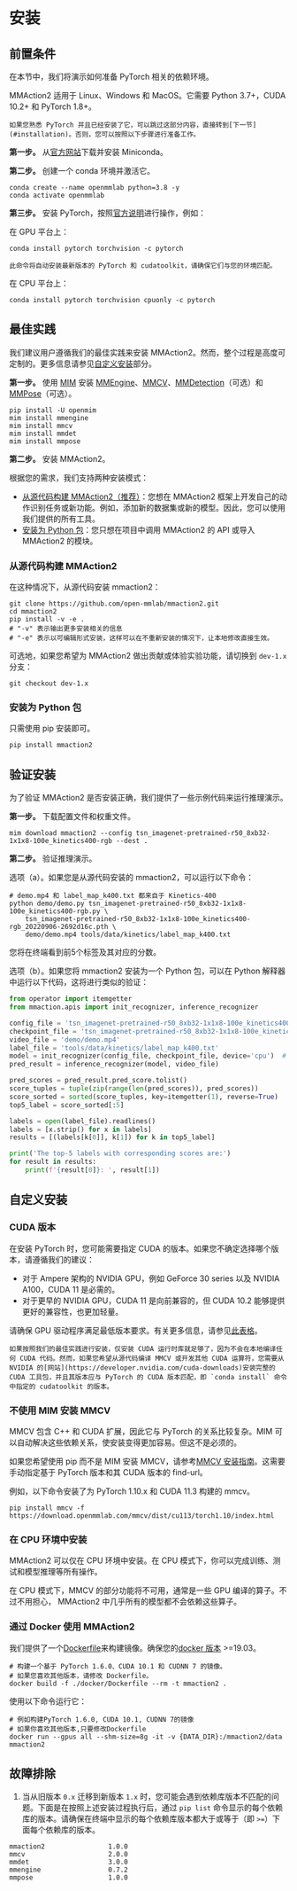 # 安装

## 前置条件

在本节中，我们将演示如何准备 PyTorch 相关的依赖环境。

MMAction2 适用于 Linux、Windows 和 MacOS。它需要 Python 3.7+，CUDA 10.2+ 和 PyTorch 1.8+。

```{note}
如果您熟悉 PyTorch 并且已经安装了它，可以跳过这部分内容，直接转到[下一节](#installation)。否则，您可以按照以下步骤进行准备工作。
```

**第一步。** 从[官方网站](https://docs.conda.io/en/latest/miniconda.html)下载并安装 Miniconda。

**第二步。** 创建一个 conda 环境并激活它。

```shell
conda create --name openmmlab python=3.8 -y
conda activate openmmlab
```

**第三步。** 安装 PyTorch，按照[官方说明](https://pytorch.org/get-started/locally/)进行操作，例如：

在 GPU 平台上：

```shell
conda install pytorch torchvision -c pytorch
```

```{warning}
此命令将自动安装最新版本的 PyTorch 和 cudatoolkit，请确保它们与您的环境匹配。
```

在 CPU 平台上：

```shell
conda install pytorch torchvision cpuonly -c pytorch
```

## 最佳实践

我们建议用户遵循我们的最佳实践来安装 MMAction2。然而，整个过程是高度可定制的。更多信息请参见[自定义安装](#customize-installation)部分。

**第一步。** 使用 [MIM](https://github.com/open-mmlab/mim) 安装 [MMEngine](https://github.com/open-mmlab/mmengine)、[MMCV](https://github.com/open-mmlab/mmcv)、[MMDetection](https://github.com/open-mmlab/mmdetection)（可选）和 [MMPose](https://github.com/open-mmlab/mmpose)（可选）。

```shell
pip install -U openmim
mim install mmengine
mim install mmcv
mim install mmdet
mim install mmpose
```

**第二步。** 安装 MMAction2。

根据您的需求，我们支持两种安装模式：

- [从源代码构建 MMAction2（推荐）](#build-mmaction2-from-source)：您想在 MMAction2 框架上开发自己的动作识别任务或新功能。例如，添加新的数据集或新的模型。因此，您可以使用我们提供的所有工具。
- [安装为 Python 包](#install-as-a-python-package)：您只想在项目中调用 MMAction2 的 API 或导入 MMAction2 的模块。

### 从源代码构建 MMAction2

在这种情况下，从源代码安装 mmaction2：

```shell
git clone https://github.com/open-mmlab/mmaction2.git
cd mmaction2
pip install -v -e .
# "-v" 表示输出更多安装相关的信息
# "-e" 表示以可编辑形式安装，这样可以在不重新安装的情况下，让本地修改直接生效。
```

可选地，如果您希望为 MMAction2 做出贡献或体验实验功能，请切换到 `dev-1.x` 分支：

```shell
git checkout dev-1.x
```

### 安装为 Python 包

只需使用 pip 安装即可。

```shell
pip install mmaction2
```

## 验证安装

为了验证 MMAction2 是否安装正确，我们提供了一些示例代码来运行推理演示。

**第一步。** 下载配置文件和权重文件。

```shell
mim download mmaction2 --config tsn_imagenet-pretrained-r50_8xb32-1x1x8-100e_kinetics400-rgb --dest .
```

**第二步。** 验证推理演示。

选项（a）。如果您是从源代码安装的 mmaction2，可以运行以下命令：

```shell
# demo.mp4 和 label_map_k400.txt 都来自于 Kinetics-400
python demo/demo.py tsn_imagenet-pretrained-r50_8xb32-1x1x8-100e_kinetics400-rgb.py \
    tsn_imagenet-pretrained-r50_8xb32-1x1x8-100e_kinetics400-rgb_20220906-2692d16c.pth \
    demo/demo.mp4 tools/data/kinetics/label_map_k400.txt
```

您将在终端看到前5个标签及其对应的分数。

选项（b）。如果您将 mmaction2 安装为一个 Python 包，可以在 Python 解释器中运行以下代码，这将进行类似的验证：

```python
from operator import itemgetter
from mmaction.apis import init_recognizer, inference_recognizer

config_file = 'tsn_imagenet-pretrained-r50_8xb32-1x1x8-100e_kinetics400-rgb.py'
checkpoint_file = 'tsn_imagenet-pretrained-r50_8xb32-1x1x8-100e_kinetics400-rgb_20220906-2692d16c.pth'
video_file = 'demo/demo.mp4'
label_file = 'tools/data/kinetics/label_map_k400.txt'
model = init_recognizer(config_file, checkpoint_file, device='cpu')  # or device='cuda:0'
pred_result = inference_recognizer(model, video_file)

pred_scores = pred_result.pred_score.tolist()
score_tuples = tuple(zip(range(len(pred_scores)), pred_scores))
score_sorted = sorted(score_tuples, key=itemgetter(1), reverse=True)
top5_label = score_sorted[:5]

labels = open(label_file).readlines()
labels = [x.strip() for x in labels]
results = [(labels[k[0]], k[1]) for k in top5_label]

print('The top-5 labels with corresponding scores are:')
for result in results:
    print(f'{result[0]}: ', result[1])
```

## 自定义安装

### CUDA 版本

在安装 PyTorch 时，您可能需要指定 CUDA 的版本。如果您不确定选择哪个版本，请遵循我们的建议：

- 对于 Ampere 架构的 NVIDIA GPU，例如 GeForce 30 series 以及 NVIDIA A100，CUDA 11 是必需的。
- 对于更早的 NVIDIA GPU，CUDA 11 是向前兼容的，但 CUDA 10.2 能够提供更好的兼容性，也更加轻量。

请确保 GPU 驱动程序满足最低版本要求。有关更多信息，请参见[此表格](https://docs.nvidia.com/cuda/cuda-toolkit-release-notes/index.html#cuda-major-component-versions__table-cuda-toolkit-driver-versions)。

```{note}
如果按照我们的最佳实践进行安装，仅安装 CUDA 运行时库就足够了，因为不会在本地编译任何 CUDA 代码。然而，如果您希望从源代码编译 MMCV 或开发其他 CUDA 运算符，您需要从 NVIDIA 的[网站](https://developer.nvidia.com/cuda-downloads)安装完整的 CUDA 工具包，并且其版本应与 PyTorch 的 CUDA 版本匹配，即 `conda install` 命令中指定的 cudatoolkit 的版本。
```

### 不使用 MIM 安装 MMCV

MMCV 包含 C++ 和 CUDA 扩展，因此它与 PyTorch 的关系比较复杂。MIM 可以自动解决这些依赖关系，使安装变得更加容易。但这不是必须的。

如果您希望使用 pip 而不是 MIM 安装 MMCV，请参考[MMCV 安装指南](https://mmcv.readthedocs.io/en/latest/get_started/installation.html)。这需要手动指定基于 PyTorch 版本和其 CUDA 版本的 find-url。

例如，以下命令安装了为 PyTorch 1.10.x 和 CUDA 11.3 构建的 mmcv。

```shell
pip install mmcv -f https://download.openmmlab.com/mmcv/dist/cu113/torch1.10/index.html
```

### 在 CPU 环境中安装

MMAction2 可以仅在 CPU 环境中安装。在 CPU 模式下，你可以完成训练、测试和模型推理等所有操作。

在 CPU 模式下，MMCV 的部分功能将不可用，通常是一些 GPU 编译的算子。不过不用担心， MMAction2 中几乎所有的模型都不会依赖这些算子。

### 通过 Docker 使用 MMAction2

我们提供了一个[Dockerfile](https://github.com/open-mmlab/mmaction2/blob/main/docker/Dockerfile)来构建镜像。确保您的[docker 版本](https://docs.docker.com/engine/install/) >=19.03。

```shell
# 构建一个基于 PyTorch 1.6.0、CUDA 10.1 和 CUDNN 7 的镜像。
# 如果您喜欢其他版本，请修改 Dockerfile。
docker build -f ./docker/Dockerfile --rm -t mmaction2 .
```

使用以下命令运行它：

```shell
# 例如构建PyTorch 1.6.0, CUDA 10.1, CUDNN 7的镜像
# 如果你喜欢其他版本,只要修改Dockerfile
docker run --gpus all --shm-size=8g -it -v {DATA_DIR}:/mmaction2/data mmaction2
```

## 故障排除

1. 当从旧版本 `0.x` 迁移到新版本 `1.x` 时，您可能会遇到依赖库版本不匹配的问题。下面是在按照上述安装过程执行后，通过 `pip list` 命令显示的每个依赖库的版本。请确保在终端中显示的每个依赖库版本都大于或等于（即 `>=`）下面每个依赖库的版本。

```shell
mmaction2                1.0.0
mmcv                     2.0.0
mmdet                    3.0.0
mmengine                 0.7.2
mmpose                   1.0.0
```
